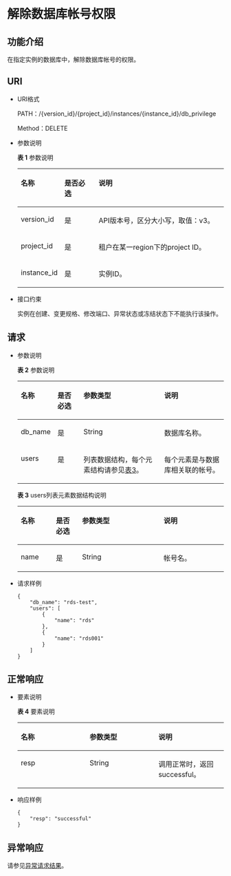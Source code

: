 # 解除数据库帐号权限<a name="rds_06_0014"></a>

## 功能介绍<a name="section4850156117316"></a>

在指定实例的数据库中，解除数据库帐号的权限。

## URI<a name="section28961517113719"></a>

-   URI格式

    PATH：/\{version\_id\}/\{project\_id\}/instances/\{instance\_id\}/db\_privilege

    Method：DELETE


-   参数说明

    **表 1**  参数说明

    <a name="table4657088"></a>
    <table><thead align="left"><tr id="row60083059"><th class="cellrowborder" valign="top" width="20.93%" id="mcps1.2.4.1.1"><p id="p34889605"><a name="p34889605"></a><a name="p34889605"></a>名称</p>
    </th>
    <th class="cellrowborder" valign="top" width="16.6%" id="mcps1.2.4.1.2"><p id="p7485743"><a name="p7485743"></a><a name="p7485743"></a>是否必选</p>
    </th>
    <th class="cellrowborder" valign="top" width="62.470000000000006%" id="mcps1.2.4.1.3"><p id="p2365466"><a name="p2365466"></a><a name="p2365466"></a>说明</p>
    </th>
    </tr>
    </thead>
    <tbody><tr id="row64758146151954"><td class="cellrowborder" valign="top" width="20.93%" headers="mcps1.2.4.1.1 "><p id="p56082523152018"><a name="p56082523152018"></a><a name="p56082523152018"></a>version_id</p>
    </td>
    <td class="cellrowborder" valign="top" width="16.6%" headers="mcps1.2.4.1.2 "><p id="p46390478152018"><a name="p46390478152018"></a><a name="p46390478152018"></a>是</p>
    </td>
    <td class="cellrowborder" valign="top" width="62.470000000000006%" headers="mcps1.2.4.1.3 "><p id="p66641275152018"><a name="p66641275152018"></a><a name="p66641275152018"></a>API版本号，区分大小写，取值：v3。</p>
    </td>
    </tr>
    <tr id="row57385070"><td class="cellrowborder" valign="top" width="20.93%" headers="mcps1.2.4.1.1 "><p id="p17679057"><a name="p17679057"></a><a name="p17679057"></a>project_id</p>
    </td>
    <td class="cellrowborder" valign="top" width="16.6%" headers="mcps1.2.4.1.2 "><p id="p22717550"><a name="p22717550"></a><a name="p22717550"></a>是</p>
    </td>
    <td class="cellrowborder" valign="top" width="62.470000000000006%" headers="mcps1.2.4.1.3 "><p id="p28182251"><a name="p28182251"></a><a name="p28182251"></a>租户在某一region下的project ID。</p>
    </td>
    </tr>
    <tr id="row2864326155157"><td class="cellrowborder" valign="top" width="20.93%" headers="mcps1.2.4.1.1 "><p id="p41557789155220"><a name="p41557789155220"></a><a name="p41557789155220"></a>instance_id</p>
    </td>
    <td class="cellrowborder" valign="top" width="16.6%" headers="mcps1.2.4.1.2 "><p id="p10737742155220"><a name="p10737742155220"></a><a name="p10737742155220"></a>是</p>
    </td>
    <td class="cellrowborder" valign="top" width="62.470000000000006%" headers="mcps1.2.4.1.3 "><p id="p64450739155220"><a name="p64450739155220"></a><a name="p64450739155220"></a>实例ID。</p>
    </td>
    </tr>
    </tbody>
    </table>

-   接口约束

    实例在创建、变更规格、修改端口、异常状态或冻结状态下不能执行该操作。


## 请求<a name="section3074340117316"></a>

-   参数说明

    **表 2**  参数说明

    <a name="table52869820"></a>
    <table><thead align="left"><tr id="row50931783"><th class="cellrowborder" valign="top" width="16.939999999999998%" id="mcps1.2.5.1.1"><p id="p31833731"><a name="p31833731"></a><a name="p31833731"></a>名称</p>
    </th>
    <th class="cellrowborder" valign="top" width="12.709999999999999%" id="mcps1.2.5.1.2"><p id="p4991104715573"><a name="p4991104715573"></a><a name="p4991104715573"></a>是否必选</p>
    </th>
    <th class="cellrowborder" valign="top" width="39.519999999999996%" id="mcps1.2.5.1.3"><p id="p28395444"><a name="p28395444"></a><a name="p28395444"></a>参数类型</p>
    </th>
    <th class="cellrowborder" valign="top" width="30.830000000000002%" id="mcps1.2.5.1.4"><p id="p18329666"><a name="p18329666"></a><a name="p18329666"></a>说明</p>
    </th>
    </tr>
    </thead>
    <tbody><tr id="row8307988"><td class="cellrowborder" valign="top" width="16.939999999999998%" headers="mcps1.2.5.1.1 "><p id="p1858451"><a name="p1858451"></a><a name="p1858451"></a>db_name</p>
    </td>
    <td class="cellrowborder" valign="top" width="12.709999999999999%" headers="mcps1.2.5.1.2 "><p id="p12991124718579"><a name="p12991124718579"></a><a name="p12991124718579"></a>是</p>
    </td>
    <td class="cellrowborder" valign="top" width="39.519999999999996%" headers="mcps1.2.5.1.3 "><p id="p16316838"><a name="p16316838"></a><a name="p16316838"></a>String</p>
    </td>
    <td class="cellrowborder" valign="top" width="30.830000000000002%" headers="mcps1.2.5.1.4 "><p id="p16706408"><a name="p16706408"></a><a name="p16706408"></a>数据库名称。</p>
    </td>
    </tr>
    <tr id="row8363115055317"><td class="cellrowborder" valign="top" width="16.939999999999998%" headers="mcps1.2.5.1.1 "><p id="p1736313503535"><a name="p1736313503535"></a><a name="p1736313503535"></a>users</p>
    </td>
    <td class="cellrowborder" valign="top" width="12.709999999999999%" headers="mcps1.2.5.1.2 "><p id="p199144712578"><a name="p199144712578"></a><a name="p199144712578"></a>是</p>
    </td>
    <td class="cellrowborder" valign="top" width="39.519999999999996%" headers="mcps1.2.5.1.3 "><p id="p9363195010532"><a name="p9363195010532"></a><a name="p9363195010532"></a>列表数据结构，每个元素结构请参见<a href="#table1531087569">表3</a>。</p>
    </td>
    <td class="cellrowborder" valign="top" width="30.830000000000002%" headers="mcps1.2.5.1.4 "><p id="p11363550115314"><a name="p11363550115314"></a><a name="p11363550115314"></a>每个元素是与数据库相关联的帐号。</p>
    </td>
    </tr>
    </tbody>
    </table>

    **表 3**  users列表元素数据结构说明

    <a name="table1531087569"></a>
    <table><thead align="left"><tr id="row105768135615"><th class="cellrowborder" valign="top" width="17.01%" id="mcps1.2.5.1.1"><p id="p85828155618"><a name="p85828155618"></a><a name="p85828155618"></a>名称</p>
    </th>
    <th class="cellrowborder" valign="top" width="12.64%" id="mcps1.2.5.1.2"><p id="p201041814581"><a name="p201041814581"></a><a name="p201041814581"></a>是否必选</p>
    </th>
    <th class="cellrowborder" valign="top" width="39.519999999999996%" id="mcps1.2.5.1.3"><p id="p176119813563"><a name="p176119813563"></a><a name="p176119813563"></a>参数类型</p>
    </th>
    <th class="cellrowborder" valign="top" width="30.830000000000002%" id="mcps1.2.5.1.4"><p id="p12636825617"><a name="p12636825617"></a><a name="p12636825617"></a>说明</p>
    </th>
    </tr>
    </thead>
    <tbody><tr id="row14665811567"><td class="cellrowborder" valign="top" width="17.01%" headers="mcps1.2.5.1.1 "><p id="p66718855616"><a name="p66718855616"></a><a name="p66718855616"></a>name</p>
    </td>
    <td class="cellrowborder" valign="top" width="12.64%" headers="mcps1.2.5.1.2 "><p id="p2104161155815"><a name="p2104161155815"></a><a name="p2104161155815"></a>是</p>
    </td>
    <td class="cellrowborder" valign="top" width="39.519999999999996%" headers="mcps1.2.5.1.3 "><p id="p206818115618"><a name="p206818115618"></a><a name="p206818115618"></a>String</p>
    </td>
    <td class="cellrowborder" valign="top" width="30.830000000000002%" headers="mcps1.2.5.1.4 "><p id="p970168155619"><a name="p970168155619"></a><a name="p970168155619"></a>帐号名。</p>
    </td>
    </tr>
    </tbody>
    </table>


-   请求样例

    ```
    {
        "db_name": "rds-test",
        "users": [
            {
                "name": "rds"
            },
            {
                "name": "rds001"
            }
        ]
    }
    ```


## 正常响应<a name="section28521534113742"></a>

-   要素说明

    **表 4**  要素说明

    <a name="table32267243"></a>
    <table><thead align="left"><tr id="row9230088"><th class="cellrowborder" valign="top" width="33.33333333333333%" id="mcps1.2.4.1.1"><p id="p9439626"><a name="p9439626"></a><a name="p9439626"></a>名称</p>
    </th>
    <th class="cellrowborder" valign="top" width="33.33333333333333%" id="mcps1.2.4.1.2"><p id="p26412257"><a name="p26412257"></a><a name="p26412257"></a>参数类型</p>
    </th>
    <th class="cellrowborder" valign="top" width="33.33333333333333%" id="mcps1.2.4.1.3"><p id="p59018101"><a name="p59018101"></a><a name="p59018101"></a>说明</p>
    </th>
    </tr>
    </thead>
    <tbody><tr id="row15736877"><td class="cellrowborder" valign="top" width="33.33333333333333%" headers="mcps1.2.4.1.1 "><p id="p66727538"><a name="p66727538"></a><a name="p66727538"></a>resp</p>
    </td>
    <td class="cellrowborder" valign="top" width="33.33333333333333%" headers="mcps1.2.4.1.2 "><p id="p36221483"><a name="p36221483"></a><a name="p36221483"></a>String</p>
    </td>
    <td class="cellrowborder" valign="top" width="33.33333333333333%" headers="mcps1.2.4.1.3 "><p id="p48259009"><a name="p48259009"></a><a name="p48259009"></a>调用正常时，返回successful。</p>
    </td>
    </tr>
    </tbody>
    </table>


-   响应样例

    ```
    {
        "resp": "successful"
    }
    ```


## 异常响应<a name="section51597550"></a>

请参见[异常请求结果](null.md)。


